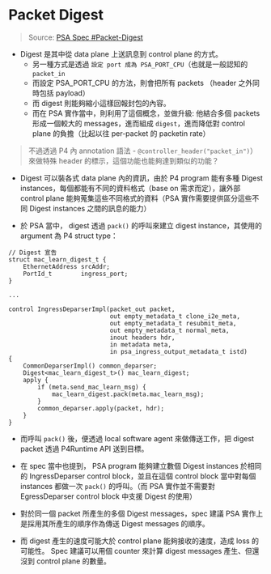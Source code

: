 # Packet Digest

> Source: [PSA Spec #Packet-Digest](https://p4.org/p4-spec/docs/PSA.html#sec-packet-digest)

* Digest 是其中從 data plane 上送訊息到 control plane 的方式。
    * 另一種方式是透過 `設定 port 成為 PSA_PORT_CPU`（也就是一般認知的 `packet_in`
    * 而設定 PSA_PORT_CPU 的方法，則會把所有 packets （header 之外同時包括 payload）
    * 而 digest 則能夠縮小這樣回報封包的內容。
    * 而在 PSA 實作當中，則利用了這個概念，並做升級: 他結合多個 packets 形成一個較大的 messages，進而組成 `digest`，進而降低對 control plane 的負擔（比起以往 per-packet 的 packetin rate）


> 不過透過 P4 內 annotation 語法 - `@controller_header("packet_in")`） 來做特殊 header 的標示，這個功能也能夠達到類似的功能？

* Digest 可以裝各式 data plane 內的資訊，由於 P4 program 能有多種 Digest instances，每個都能有不同的資料格式（base on 需求而定），讓外部 control plane 能夠蒐集這些不同格式的資料（PSA 實作需要提供區分這些不同 Digest instances 之間的訊息的能力）

* 於 PSA 當中， digest 透過 `pack()` 的呼叫來建立 digest instance，其使用的 argument 為 P4 struct type：
```p4
// Digest 宣告
struct mac_learn_digest_t {
    EthernetAddress srcAddr;
    PortId_t        ingress_port;
}

...

control IngressDeparserImpl(packet_out packet,
                            out empty_metadata_t clone_i2e_meta,
                            out empty_metadata_t resubmit_meta,
                            out empty_metadata_t normal_meta,
                            inout headers hdr,
                            in metadata meta,
                            in psa_ingress_output_metadata_t istd)
{
    CommonDeparserImpl() common_deparser;
    Digest<mac_learn_digest_t>() mac_learn_digest;
    apply {
        if (meta.send_mac_learn_msg) {
            mac_learn_digest.pack(meta.mac_learn_msg);
        }
        common_deparser.apply(packet, hdr);
    }
}

```

* 而呼叫 `pack()` 後，便透過 local software agent 來做傳送工作，把 digest packet 透過 P4Runtime API 送到目標。

* 在 spec 當中也提到， PSA program 能夠建立數個 Digest instances 於相同的 IngressDeparser control block，並且在這個 control block 當中對每個 instances 都做一次 `pack()` 的呼叫。（而 PSA 實作並不需要對 EgressDeparser control block 中支援 Digest 的使用）

* 對於同一個 packet 所產生的多個 Digest messages，spec 建議 PSA 實作上是採用其所產生的順序作為傳送 Digest messages 的順序。

* 而 digest 產生的速度可能大於 control plane 能夠接收的速度，造成 loss 的可能性。 Spec 建議可以用個 counter 來計算 digest messages 產生、但還沒到 control plane 的數量。
